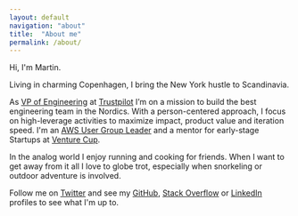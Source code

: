 ```yaml
---
layout: default
navigation: "about"
title:  "About me"
permalink: /about/
---
```


<p class="hero about"></p>

Hi, I'm Martin.

Living in charming Copenhagen, I bring the New York hustle to Scandinavia.

As <a target="_blank" href="https://stackoverflow.com/story/martinbuberl">VP of Engineering</a> at <a target="_blank" href="https://www.crunchbase.com/organization/trustpilot">Trustpilot</a> I’m <span class="highlight">on a mission to build the best engineering team</span> in the Nordics. With a person-centered approach, I focus on high-leverage activities to maximize impact, product value and iteration speed. I'm an <a target="_blank" href="https://www.meetup.com/Copenhagen-AWS-User-Group/">AWS User Group Leader</a> and a mentor for early-stage Startups at <a target="_blank" href="http://venturecup.dk/">Venture Cup</a>.

In the analog world I enjoy running and cooking for friends. When I want to get away from it all I love to globe trot, especially when snorkeling or outdoor adventure is involved.

Follow me on <a target="_blank" href="https://twitter.com/martinbuberl">Twitter</a> and see my <a target="_blank" href="https://github.com/martinbuberl">GitHub</a>, <a target="_blank" href="http://stackoverflow.com/users/135441/martin-buberl">Stack Overflow</a> or <a target="_blank" href="https://www.linkedin.com/in/martinbuberl/">LinkedIn</a> profiles to see what I'm up to.